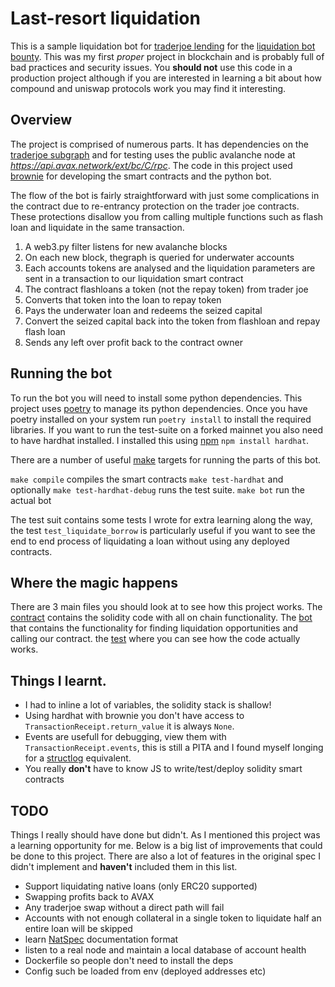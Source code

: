 # Last-resort liquidation

This is a sample liquidation bot for [traderjoe lending](https://traderjoexyz.com/#/lending) for the [liquidation bot bounty](https://docs.google.com/document/d/1k8GusDAk-dLO8heNG-d4YJkmx8Z8vVMsIfS1R6QeMUE/edit). This was my first _proper_ project in blockchain and is probably full of bad practices and security issues. You **should not** use this code in a production project although if you are interested in learning a bit about how compound and uniswap protocols work you may find it interesting.

## Overview

The project is comprised of numerous parts. It has dependencies on the [traderjoe subgraph](https://thegraph.com/hosted-service/subgraph/traderjoe-xyz/lending?query=underwater%20accounts) and for testing uses the public avalanche node at _https://api.avax.network/ext/bc/C/rpc_. The code in this project used [brownie](https://eth-brownie.readthedocs.io) for developing the smart contracts and the python bot.

The flow of the bot is fairly straightforward with just some complications in the contract due to re-entrancy protection on the trader joe contracts. These protections disallow you from calling multiple functions such as flash loan and liquidate in the same transaction.

1. A web3.py filter listens for new avalanche blocks
2. On each new block, thegraph is queried for underwater accounts
3. Each accounts tokens are analysed and the liquidation parameters are sent in a transaction to our liquidation smart contract
4. The contract flashloans a token (not the repay token) from trader joe
5. Converts that token into the loan to repay token
6. Pays the underwater loan and redeems the seized capital
7. Convert the seized capital back into the token from flashloan and repay flash loan
8. Sends any left over profit back to the contract owner

## Running the bot

To run the bot you will need to install some python dependencies. This project uses [poetry](https://python-poetry.org/) to manage its python dependencies. Once you have poetry installed on your system run `poetry install` to install the required libraries. If you want to run the test-suite on a forked mainnet you also need to have hardhat installed. I installed this using [npm](https://www.npmjs.com/) `npm install hardhat`.

There are a number of useful [make](https://www.gnu.org/software/make/) targets for running the parts of this bot.

`make compile` compiles the smart contracts
`make test-hardhat` and optionally `make test-hardhat-debug` runs the test suite.
`make bot` run the actual bot

The test suit contains some tests I wrote for extra learning along the way, the test `test_liquidate_borrow` is particularly useful if you want to see the end to end process of liquidating a loan without using any deployed contracts.

## Where the magic happens

There are 3 main files you should look at to see how this project works.
The [contract](https://github.com/jummy123/last-resort-liquidator/blob/master/contracts/Liquidator.sol) contains the solidity code with all on chain functionality.
The [bot](https://github.com/jummy123/last-resort-liquidator/blob/master/scripts/liquidation.py) that contains the functionality for finding liquidation opportunities and calling our contract.
the [test](https://github.com/jummy123/last-resort-liquidator/blob/master/tests/test_liquidator.py) where you can see how the code actually works.

## Things I learnt.

* I had to inline a lot of variables, the solidity stack is shallow!
* Using hardhat with brownie you don't have access to `TransactionReceipt.return_value` it is always `None`.
* Events are usefull for debugging, view them with `TransactionReceipt.events`, this is still a PITA and I found myself longing for a [structlog](https://www.structlog.org/en/stable/) equivalent.
* You really **don't** have to know JS to write/test/deploy solidity smart contracts

## TODO

Things I really should have done but didn't. As I mentioned this project was a learning opportunity for me. Below is a big list of improvements that could be done to this project. There are also a lot of features in the original spec I didn't implement and **haven't** included them in this list.

* Support liquidating native loans (only ERC20 supported)
* Swapping profits back to AVAX
* Any traderjoe swap without a direct path will fail
* Accounts with not enough collateral in a single token to liquidate half an entire loan will be skipped
* learn [NatSpec](https://docs.soliditylang.org/) documentation format
* listen to a real node and maintain a local database of account health
* Dockerfile so people don't need to install the deps
* Config such be loaded from env (deployed addresses etc)
